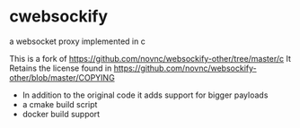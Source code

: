 # cwebsockify
a websocket proxy implemented in c

This is a fork of https://github.com/novnc/websockify-other/tree/master/c
It Retains the license found in https://github.com/novnc/websockify-other/blob/master/COPYING

- In addition to the original code it adds support for bigger payloads
- a cmake build script
- docker build support
